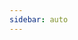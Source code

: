 ```yaml
---
sidebar: auto
---
```


<newsDetail
  :comments-count="12"
  :like-count="7"
  :liked="undefined"
  :images="undefined"
  id="011"
  title="北京市纪委监委通报：3 人被查！"
  sub-title="undefined"
  news-from="新华社"
  date="5 小时前"
  image="https://picsum.photos/200/300"
  :article-content="'undefined'"
/>
